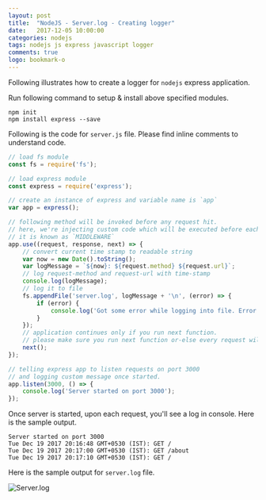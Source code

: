 ```yaml
---
layout: post
title:  "NodeJS - Server.log - Creating logger"
date:   2017-12-05 10:00:00
categories: nodejs
tags: nodejs js express javascript logger
comments: true
logo: bookmark-o
---
```


Following illustrates how to create a logger for `nodejs` express application.

Run following command to setup & install above specified modules.

```
npm init
npm install express --save
```

Following is the code for `server.js` file. Please find inline comments to understand code.

```javascript
// load fs module
const fs = require('fs');

// load express module
const express = require('express');

// create an instance of express and variable name is `app`
var app = express();

// following method will be invoked before any request hit.
// here, we're injecting custom code which will be executed before each request execution.
// it is known as `MIDDLEWARE`
app.use((request, response, next) => {
    // convert current time stamp to readable string
    var now = new Date().toString();
    var logMessage = `${now}: ${request.method} ${request.url}`;
    // log request-method and request-url with time-stamp
    console.log(logMessage);
    // log it to file
    fs.appendFile('server.log', logMessage + '\n', (error) => {
        if (error) {
            console.log('Got some error while logging into file. Error: ' + error.message);
        }
    });
    // application continues only if you run next function.
    // please make sure you run next function or-else every request will fail.
    next();
});

// telling express app to listen requests on port 3000
// and logging custom message once started.
app.listen(3000, () => {
    console.log('Server started on port 3000');
});
```

Once server is started, upon each request, you'll see a log in console.
Here is the sample output.

```
Server started on port 3000
Tue Dec 19 2017 20:16:48 GMT+0530 (IST): GET /
Tue Dec 19 2017 20:17:00 GMT+0530 (IST): GET /about
Tue Dec 19 2017 20:17:10 GMT+0530 (IST): GET /
```

Here is the sample output for `server.log` file.

![Server.log]({{"/assets/2017-12-05/Server-log.png"}})